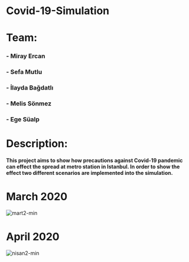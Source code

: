 # Covid-19-Simulation

# Team: 
  ### - Miray Ercan
  ### - Sefa Mutlu
  ### - İlayda Bağdatlı
  ### - Melis Sönmez
  ### - Ege Süalp

# Description:
   #### This project aims to show how precautions against Covid-19 pandemic can effect the spread at metro station in Istanbul. In order to show the effect two different scenarios are implemented into the simulation. 
# March 2020 
![mart2-min](https://user-images.githubusercontent.com/75140366/112690684-3e331480-8e8d-11eb-8656-607cdad3b8f8.gif)
# April 2020
![nisan2-min](https://user-images.githubusercontent.com/75140366/112691184-feb8f800-8e8d-11eb-9c0c-1a23734d4bd1.gif)
